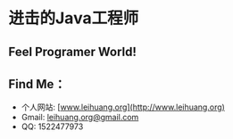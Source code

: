 # 进击的Java工程师

Feel Programer World!
----------------
## Find Me：
- 个人网站: [www.leihuang.org](http://www.leihuang.org)
- Gmail: leihuang.org@gmail.com
- QQ: 1522477973